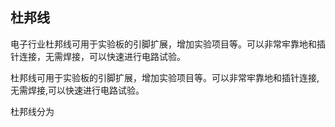 ## 杜邦线

电子行业杜邦线可用于实验板的引脚扩展，增加实验项目等。可以非常牢靠地和插针连接，无需焊接，可以快速进行电路试验。

杜邦线可用于实验板的引脚扩展，增加实验项目等。可以非常牢靠地和插针连接,无需焊接,可以快速进行电路试验。

杜邦线分为

